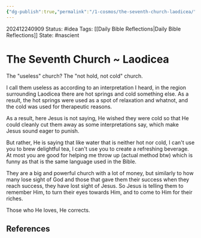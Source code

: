 ```yaml
---
{"dg-publish":true,"permalink":"/1-cosmos/the-seventh-church-laodicea/","created":"2025-01-22T11:17:14.045-05:00","updated":"2024-12-24T09:15:12.139-05:00"}
---
```


202412240909
Status: #idea
Tags: [[Daily Bible Reflections\|Daily Bible Reflections]]
State: #nascient
# The Seventh Church ~ Laodicea

The "useless" church? The "not hold, not cold" church.

I call them useless as according to an interpretation I heard, in the region surrounding Laodicea there are hot springs and cold something else. As a result, the hot springs were used as a spot of relaxation and whatnot, and the cold was used for therapeutic reasons.

As a result, here Jesus is not saying, He wished they were cold so that He could cleanly cut them away as some interpretations say, which make Jesus sound eager to punish.

But rather, He is saying that like water that is neither hot nor cold, I can't use you to brew delightful tea, I can't use you to create a refreshing beverage. At most you are good for helping me throw up (actual method btw) which is funny as that is the same language used in the Bible.

They are a big and powerful church with a lot of money, but similarly to how many lose sight of God and those that gave them their success when they reach success, they have lost sight of Jesus.
So Jesus is telling them to remember Him, to turn their eyes towards Him, and to come to Him for their riches.

Those who He loves, He corrects.

## References
